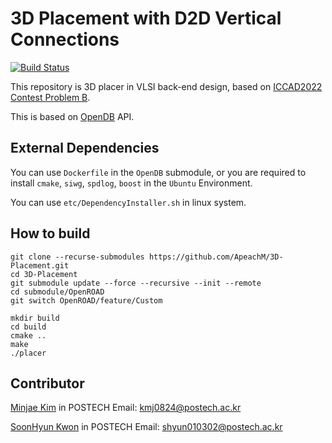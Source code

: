 # 3D Placement with D2D Vertical Connections

[![Build Status](https://img.shields.io/badge/develop-ongoing%20-green)]()

This repository is 3D placer in VLSI back-end design, based on [ICCAD2022 Contest Problem B](http://iccad-contest.org).

This is based on [OpenDB](https://github.com/The-OpenROAD-Project/OpenDB) API.



## External Dependencies

You can use `Dockerfile` in the `OpenDB` submodule, or you are required to install `cmake`, `siwg`, `spdlog`, `boost` in the `Ubuntu` Environment.

You can use `etc/DependencyInstaller.sh` in linux system.

## How to build

```shell
git clone --recurse-submodules https://github.com/ApeachM/3D-Placement.git
cd 3D-Placement
git submodule update --force --recursive --init --remote
cd submodule/OpenROAD
git switch OpenROAD/feature/Custom
```

```shell
mkdir build
cd build
cmake ..
make
./placer
```



## Contributor

[Minjae Kim](https://github.com/ApeachM) in POSTECH
Email: kmj0824@postech.ac.kr

[SoonHyun Kwon](https://github.com/kwonsh01) in POSTECH
Email: shyun010302@postech.ac.kr
